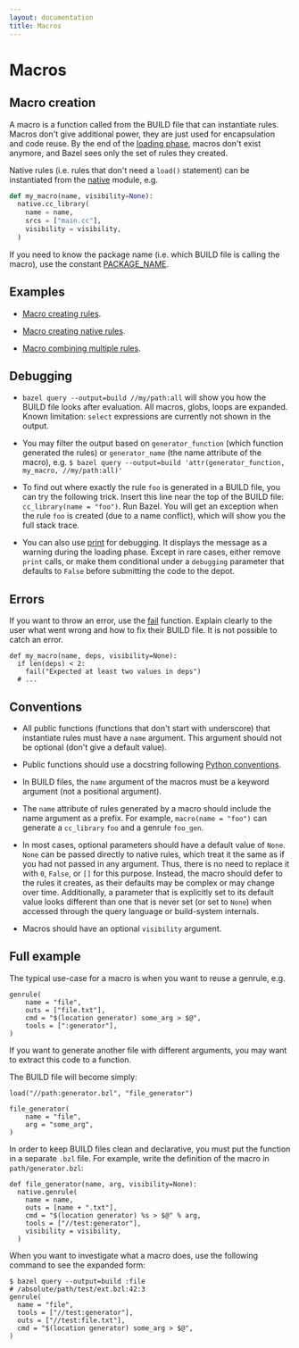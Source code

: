 ```yaml
---
layout: documentation
title: Macros
---
```

# Macros

## Macro creation

A macro is a function called from the BUILD file that can instantiate rules.
Macros don't give additional power, they are just used for encapsulation and
code reuse. By the end of the [loading phase](concepts.html#evaluation-model),
macros don't exist anymore, and Bazel sees only the set of rules they created.

Native rules (i.e. rules that don't need a `load()` statement) can be
instantiated from the [native](lib/native.html) module, e.g.

```python
def my_macro(name, visibility=None):
  native.cc_library(
    name = name,
    srcs = ["main.cc"],
    visibility = visibility,
  )
```

If you need to know the package name (i.e. which BUILD file is calling the
macro), use the constant [PACKAGE_NAME](lib/globals.html#PACKAGE_NAME).

## Examples

* [Macro creating rules](cookbook.md#macro).

* [Macro creating native rules](cookbook.md#macro_native).

* [Macro combining multiple rules](cookbook.md#macro_compound).

## Debugging

*   `bazel query --output=build //my/path:all` will show you how the BUILD file
    looks after evaluation. All macros, globs, loops are expanded. Known
    limitation: `select` expressions are currently not shown in the output.

*   You may filter the output based on `generator_function` (which function
    generated the rules) or `generator_name` (the name attribute of the macro),
    e.g. `$ bazel query --output=build 'attr(generator_function, my_macro, //my/path:all)'`

*   To find out where exactly the rule `foo` is generated in a BUILD file, you
    can try the following trick. Insert this line near the top of the BUILD
    file: `cc_library(name = "foo")`. Run Bazel. You will get an exception when
    the rule `foo` is created (due to a name conflict), which will show you the
    full stack trace.

*   You can also use [print](lib/globals.html#print) for debugging. It displays
    the message as a warning during the loading phase. Except in rare cases,
    either remove `print` calls, or make them conditional under a `debugging`
    parameter that defaults to `False` before submitting the code to the depot.

## Errors

If you want to throw an error, use the [fail](lib/globals.html#fail) function.
Explain clearly to the user what went wrong and how to fix their BUILD file. It
is not possible to catch an error.

```
def my_macro(name, deps, visibility=None):
  if len(deps) < 2:
    fail("Expected at least two values in deps")
  # ...
```

## Conventions

* All public functions (functions that don't start with underscore) that
instantiate rules must have a `name` argument. This argument should not be
optional (don't give a default value).

* Public functions should use a docstring following [Python
  conventions](https://google-styleguide.googlecode.com/svn/trunk/pyguide.html?showone=Comments#Comments).

* In BUILD files, the `name` argument of the macros must be a keyword
  argument (not a positional argument).

* The `name` attribute of rules generated by a macro should include the name
  argument as a prefix. For example, `macro(name = "foo")` can generate a
  `cc_library` `foo` and a genrule `foo_gen`.

* In most cases, optional parameters should have a default value of `None`.
  `None` can be passed directly to native rules, which treat it the same as if
  you had not passed in any argument. Thus, there is no need to replace it with
  `0`, `False`, or `[]` for this purpose. Instead, the macro should defer to the
  rules it creates, as their defaults may be complex or may change over time.
  Additionally, a parameter that is explicitly set to its default value looks
  different than one that is never set (or set to `None`) when accessed through
  the query language or build-system internals.

* Macros should have an optional `visibility` argument.

## Full example

The typical use-case for a macro is when you want to reuse a genrule, e.g.

```
genrule(
    name = "file",
    outs = ["file.txt"],
    cmd = "$(location generator) some_arg > $@",
    tools = [":generator"],
)
```

If you want to generate another file with different arguments, you may want to
extract this code to a function.

The BUILD file will become simply:

```
load("//path:generator.bzl", "file_generator")

file_generator(
    name = "file",
    arg = "some_arg",
)
```

In order to keep BUILD files clean and declarative, you must put the function in
a separate `.bzl` file. For example, write the definition of the macro in
`path/generator.bzl`:

```
def file_generator(name, arg, visibility=None):
  native.genrule(
    name = name,
    outs = [name + ".txt"],
    cmd = "$(location generator) %s > $@" % arg,
    tools = ["//test:generator"],
    visibility = visibility,
  )
```

When you want to investigate what a macro does, use the following command to
see the expanded form:

```
$ bazel query --output=build :file
# /absolute/path/test/ext.bzl:42:3
genrule(
  name = "file",
  tools = ["//test:generator"],
  outs = ["//test:file.txt"],
  cmd = "$(location generator) some_arg > $@",
)
```

